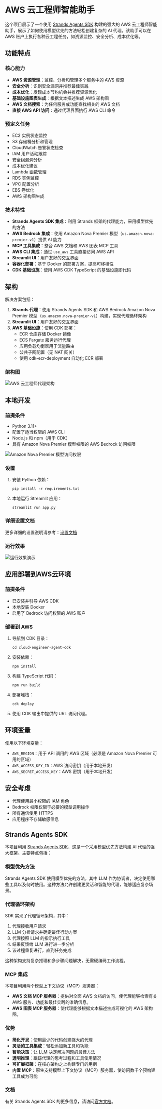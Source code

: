 # AWS 云工程师智能助手

这个项目展示了一个使用 [Strands Agents SDK](https://strandsagents.com/0.1.x/) 构建的强大的 AWS 云工程师智能助手，展示了如何使用模型优先的方法轻松创建复杂的 AI 代理。该助手可以在 AWS 账户上执行各种云工程任务，如资源监控、安全分析、成本优化等。

## 功能特点

### 核心能力
- **AWS 资源管理**：监控、分析和管理多个服务中的 AWS 资源
- **安全分析**：识别安全漏洞并推荐最佳实践
- **成本优化**：发现成本节约机会并推荐资源优化
- **基础设施图表生成**：根据文本描述生成 AWS 架构图
- **AWS 文档搜索**：为任何服务或功能查找相关的 AWS 文档
- **直接 AWS API 访问**：通过代理界面执行 AWS CLI 命令

### 预定义任务
- EC2 实例状态监控
- S3 存储桶分析和管理
- CloudWatch 告警状态检查
- IAM 用户活动跟踪
- 安全组漏洞分析
- 成本优化建议
- Lambda 函数管理
- RDS 实例监控
- VPC 配置分析
- EBS 卷优化
- AWS 架构图生成

### 技术特性
- **Strands Agents SDK 集成**：利用 Strands 框架的代理能力，采用模型优先的方法
- **AWS Bedrock 集成**：使用 Amazon Nova Premier 模型（`us.amazon.nova-premier-v1`）提供 AI 能力
- **MCP 工具集成**：整合 AWS 文档和 AWS 图表 MCP 工具
- **AWS CLI 集成**：通过 `use_aws` 工具直接访问 AWS API
- **Streamlit UI**：用户友好的交互界面
- **容器化部署**：基于 Docker 的部署方案，提高可移植性
- **CDK 基础设施**：使用 AWS CDK TypeScript 的基础设施即代码

## 架构

解决方案包括：

1. **Strands 代理**：使用 Strands Agents SDK 和 AWS Bedrock Amazon Nova Premier 模型（`us.amazon.nova-premier-v1`）构建，实现代理循环架构
2. **Streamlit UI**：用户友好的交互界面
3. **AWS 基础设施**：使用 CDK 部署：
   - ECR 仓库存储 Docker 镜像
   - ECS Fargate 服务运行代理
   - 应用负载均衡器用于流量路由
   - 公共子网配置（无 NAT 网关）
   - 使用 cdk-ecr-deployment 自动化 ECR 部署

### 架构图

![AWS 云工程师代理架构](image/1.jpg)

## 本地开发

### 前提条件

- Python 3.11+
- 配置了适当权限的 AWS CLI
- Node.js 和 npm（用于 CDK）
- 具有 Amazon Nova Premier 模型权限的 AWS Bedrock 访问权限

![Amazon Nova Premier 模型访问权限](image/模型访问权限.jpg)

### 设置

1. 安装 Python 依赖：
   ```
   pip install -r requirements.txt
   ```

2. 本地运行 Streamlit 应用：
   ```
   streamlit run app.py
   ```

### 详细设置文档

更多详细的设置说明请参考：[设置文档](doc/SETUP.md)

### 运行效果

![运行效果演示](image/运行效果.gif)

## 应用部署到AWS云环境

### 前提条件

- 已安装并引导 AWS CDK
- 本地安装 Docker
- 启用了 Bedrock 访问权限的 AWS 账户

### 部署到 AWS

1. 导航到 CDK 目录：
   ```
   cd cloud-engineer-agent-cdk
   ```

2. 安装依赖：
   ```
   npm install
   ```

3. 构建 TypeScript 代码：
   ```
   npm run build
   ```

4. 部署堆栈：
   ```
   cdk deploy
   ```

5. 使用 CDK 输出中提供的 URL 访问代理。

## 环境变量

使用以下环境变量：

- `AWS_REGION`：用于 API 调用的 AWS 区域（必须是 Amazon Nova Premier 可用的区域）
- `AWS_ACCESS_KEY_ID`：AWS 访问密钥（用于本地开发）
- `AWS_SECRET_ACCESS_KEY`：AWS 密钥（用于本地开发）

## 安全考虑

- 代理使用最小权限的 IAM 角色
- Bedrock 权限仅限于必要的模型调用操作
- 所有通信使用 HTTPS
- 应用程序不存储敏感信息

## Strands Agents SDK

本项目利用 [Strands Agents SDK](https://strandsagents.com/0.1.x/)，这是一个采用模型优先方法构建 AI 代理的强大框架。主要特点包括：

### 模型优先方法
Strands Agents SDK 使用模型优先的方法，其中 LLM 作为协调者，决定使用哪些工具以及何时使用。这种方法允许创建更灵活和智能的代理，能够适应复杂场景。

### 代理循环架构
SDK 实现了代理循环架构，其中：
1. 代理接收用户请求
2. LLM 分析请求并确定最佳行动方案
3. 代理按照 LLM 的指示执行工具
4. 结果反馈给 LLM 进行进一步分析
5. 该过程重复进行，直到任务完成

这种架构支持复杂推理和多步骤问题解决，无需硬编码工作流程。

### MCP 集成
本项目利用两个模型上下文协议（MCP）服务器：
- **AWS 文档 MCP 服务器**：提供对全面 AWS 文档的访问，使代理能够检索有关 AWS 服务、功能和最佳实践的准确信息。
- **AWS 图表 MCP 服务器**：使代理能够根据文本描述生成可视化的 AWS 架构图。

### 优势
- **简化开发**：使用最少的代码创建强大的代理
- **灵活的工具集成**：轻松添加新工具和功能
- **智能决策**：让 LLM 决定解决问题的最佳方法
- **透明推理**：跟踪代理的思考过程和工具使用情况
- **可扩展框架**：在核心架构之上构建专门的用例
- **内置 MCP**：原生支持模型上下文协议（MCP）服务器，使访问数千个预构建工具成为可能

### 文档
有关 Strands Agents SDK 的更多信息，请访问[官方文档](https://strandsagents.com/0.1.x/)。


